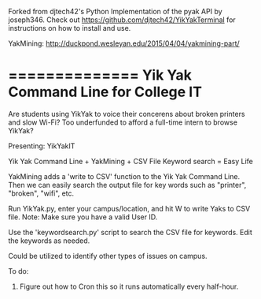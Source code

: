 Forked from djtech42's Python Implementation of the pyak API by joseph346.
Check out https://github.com/djtech42/YikYakTerminal for instructions on how to install and use. 

YakMining: http://duckpond.wesleyan.edu/2015/04/04/yakmining-part/

==============
Yik Yak Command Line for College IT 
==============

Are students using YikYak to voice their concerens about broken printers and slow Wi-Fi?
Too underfunded to afford a full-time intern to browse YikYak?

Presenting: YikYakIT

Yik Yak Command Line + YakMining + CSV File Keyword search = Easy Life

YakMining adds a 'write to CSV' function to the Yik Yak Command Line. Then we can easily search the output file for key words such as "printer", "broken", "wifi", etc.

Run YikYak.py, enter your campus/location, and hit W to write Yaks to CSV file. Note: Make sure you have a valid User ID. 

Use the 'keywordsearch.py' script to search the CSV file for keywords. Edit the keywords as needed. 

Could be utilized to identify other types of issues on campus. 



To do: 

1. Figure out how to Cron this so it runs automatically every half-hour. 
